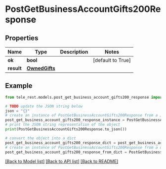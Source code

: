# PostGetBusinessAccountGifts200Response


## Properties

Name | Type | Description | Notes
------------ | ------------- | ------------- | -------------
**ok** | **bool** |  | [default to True]
**result** | [**OwnedGifts**](OwnedGifts.md) |  | 

## Example

```python
from tele_rest.models.post_get_business_account_gifts200_response import PostGetBusinessAccountGifts200Response

# TODO update the JSON string below
json = "{}"
# create an instance of PostGetBusinessAccountGifts200Response from a JSON string
post_get_business_account_gifts200_response_instance = PostGetBusinessAccountGifts200Response.from_json(json)
# print the JSON string representation of the object
print(PostGetBusinessAccountGifts200Response.to_json())

# convert the object into a dict
post_get_business_account_gifts200_response_dict = post_get_business_account_gifts200_response_instance.to_dict()
# create an instance of PostGetBusinessAccountGifts200Response from a dict
post_get_business_account_gifts200_response_from_dict = PostGetBusinessAccountGifts200Response.from_dict(post_get_business_account_gifts200_response_dict)
```
[[Back to Model list]](../README.md#documentation-for-models) [[Back to API list]](../README.md#documentation-for-api-endpoints) [[Back to README]](../README.md)


